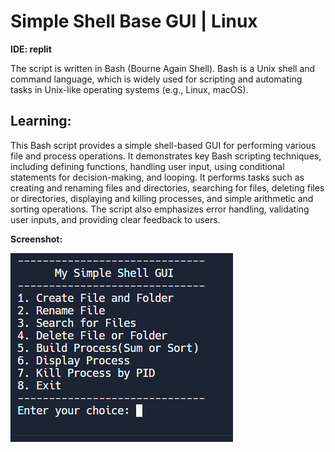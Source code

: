 # Simple Shell Base GUI | Linux

__IDE: replit__


The script is written in Bash (Bourne Again Shell). Bash is a Unix shell and command language, which is widely used for scripting and automating tasks in Unix-like operating systems (e.g., Linux, macOS).

## Learning:
This Bash script provides a simple shell-based GUI for performing various file and process operations. It demonstrates key Bash scripting techniques, including defining functions, handling user input, using conditional statements for decision-making, and looping. It performs tasks such as creating and renaming files and directories, searching for files, deleting files or directories, displaying and killing processes, and simple arithmetic and sorting operations. The script also emphasizes error handling, validating user inputs, and providing clear feedback to users.

**Screenshot:**

![](001.png)

